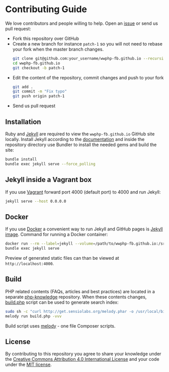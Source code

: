 # Contributing Guide

We love contributors and people willing to help. Open an
[issue](https://github.com/wwphp-fb/wwphp-fb.github.io/issues) or send us pull
request:

* Fork this repository over GitHub
* Create a new branch for instance `patch-1` so you will not need to rebase your
  fork when the master branch changes.
  ```bash
  git clone git@github.com:your_username/wwphp-fb.github.io --recursive
  cd wwphp-fb.github.io
  git checkout -b patch-1
  ```
* Edit the content of the repository, commit changes and push to your fork
  ```bash
  git add .
  git commit -m "Fix typo"
  git push origin patch-1
  ```
* Send us pull request

## Installation

Ruby and [Jekyll](http://jekyllrb.com/) are required to view the `wwphp-fb.github.io`
GitHub site locally. Install Jekyll according to the
[documentation](http://jekyllrb.com/docs/installation/) and inside the repository
directory use Bundler to install the needed gems and build the site:

```bash
bundle install
bundle exec jekyll serve --force_polling
```

## Jekyll inside a Vagrant box

If you use [Vagrant](https://www.vagrantup.com/) forward port 4000 (default port)
to 4000 and run Jekyll:

```bash
jekyll serve --host 0.0.0.0
```

## Docker

If you use [Docker](https://www.docker.com/) a convenient way to run Jekyll and
GitHub pages is [Jekyll image](https://hub.docker.com/r/jekyll/jekyll/). Command
for running a Docker container:

```bash
docker run --rm --label=jekyll --volume=/path/to/wwphp-fb.github.io:/srv/jekyll -it -p 127.0.0.1:4000:4000 jekyll/jekyll:pages bash
bundle exec jekyll serve
```

Preview of generated static files can than be viewed at `http://localhost:4000`.

## Build

PHP related contents (FAQs, articles and best practices) are located in a separate
[php-knowledge](https://github.com/php-earth/php-knowledge) repository. When these
contents changes, [build.php](https://github.com/wwphp-fb/wwphp-fb.github.io/blob/master/build.php)
script can be used to generate search index:

```bash
sudo sh -c "curl http://get.sensiolabs.org/melody.phar -o /usr/local/bin/melody && chmod a+x /usr/local/bin/melody"
melody run build.php -vvv
```

Build script uses [melody](http://melody.sensiolabs.org/) - one file Composer scripts.

## License

By contributing to this repository you agree to share your knowledge under the
[Creative Commons Attribution 4.0 International License][license] and your code
under the [MIT license][license].

[license]: https://github.com/wwphp-fb/php-knowledge/blob/master/LICENSE
